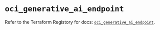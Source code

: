 # `oci_generative_ai_endpoint`

Refer to the Terraform Registory for docs: [`oci_generative_ai_endpoint`](https://registry.terraform.io/providers/oracle/oci/6.18.0/docs/resources/generative_ai_endpoint).
